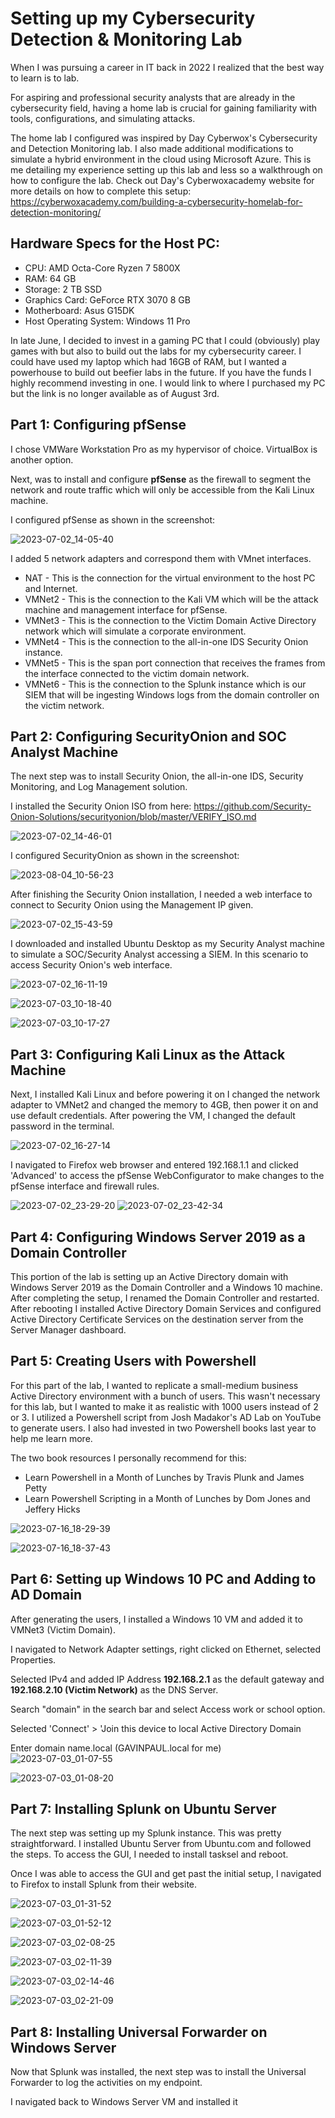 # Setting up my Cybersecurity Detection &amp; Monitoring Lab


When I was pursuing a career in IT back in 2022 I realized that the best way to learn is to lab.

For aspiring and professional security analysts that are already in the cybersecurity field, having a home lab is crucial for gaining familiarity with tools, configurations, and simulating attacks.

The home lab I configured was inspired by Day Cyberwox's Cybersecurity and Detection Monitoring lab. I also made additional modifications to simulate a hybrid environment in the cloud using Microsoft Azure. This is me detailing my experience setting up this lab and less so a walkthrough on how to configure the lab. Check out Day's Cyberwoxacademy website for more details on how to complete this setup: https://cyberwoxacademy.com/building-a-cybersecurity-homelab-for-detection-monitoring/

<h2>Hardware Specs for the Host PC:</h2>

- CPU: AMD Octa-Core Ryzen 7 5800X
- RAM: 64 GB
- Storage: 2 TB SSD
- Graphics Card:  GeForce RTX 3070 8 GB
- Motherboard: Asus G15DK
- Host Operating System: Windows 11 Pro

In late June, I decided to invest in a gaming PC that I could (obviously) play games with but also to build out the labs for my cybersecurity career. I could have used my laptop which had 16GB of RAM, but I wanted a powerhouse to build out beefier labs in the future. If you have the funds I highly recommend investing in one. I would link to where I purchased my PC but the link is no longer available as of August 3rd.

<h2>Part 1: Configuring pfSense</h2>

I chose VMWare Workstation Pro as my hypervisor of choice. VirtualBox is another option.

Next, was to install and configure <b>pfSense</b> as the firewall to segment the network and route traffic which will only be accessible from the Kali Linux machine.

I configured pfSense as shown in the screenshot:

![2023-07-02_14-05-40](https://github.com/gavinpaul-6/SOC-Lab/assets/98987388/8ed26011-2362-415c-ba4d-470d97409ea2)

I added 5 network adapters and correspond them with VMnet interfaces.

- NAT - This is the connection for the virtual environment to the host PC and Internet.
- VMNet2 - This is the connection to the Kali VM which will be the attack machine and management interface for pfSense.
- VMNet3 - This is the connection to the Victim Domain Active Directory network which will simulate a corporate environment.
- VMNet4 - This is the connection to the all-in-one IDS Security Onion instance.
- VMNet5 - This is the span port connection that receives the frames from the interface connected to the victim domain network.
- VMNet6 - This is the connection to the Splunk instance which is our SIEM that will be ingesting Windows logs from the domain controller on the victim network.


<h2>Part 2: Configuring SecurityOnion and SOC Analyst Machine</h2>

The next step was to install Security Onion, the all-in-one IDS, Security Monitoring, and Log Management solution.

I installed the Security Onion ISO from here: https://github.com/Security-Onion-Solutions/securityonion/blob/master/VERIFY_ISO.md 

![2023-07-02_14-46-01](https://github.com/gavinpaul-6/SOC-Lab/assets/98987388/efb885b3-9625-456e-8bff-a544ae79d591)

I configured SecurityOnion as shown in the screenshot:


![2023-08-04_10-56-23](https://github.com/gavinpaul-6/SOC-Lab/assets/98987388/d62b059f-27a6-44a1-a3b8-8aedf6443807)

After finishing the Security Onion installation, I needed a web interface to connect to Security Onion using the Management IP given.

![2023-07-02_15-43-59](https://github.com/gavinpaul-6/SOC-Lab/assets/98987388/239d6c7e-a948-4a7a-ab2b-ebcecc7e18e2)


I downloaded and installed Ubuntu Desktop as my Security Analyst machine to simulate a SOC/Security Analyst accessing a SIEM. In this scenario to access Security Onion's web interface.

![2023-07-02_16-11-19](https://github.com/gavinpaul-6/SOC-Lab/assets/98987388/3ad77626-8685-4d84-b78d-99fe4105cb5d)

![2023-07-03_10-18-40](https://github.com/gavinpaul-6/SOC-Lab/assets/98987388/5d590acc-acec-4cbf-95ca-1905f2dc37f9)

![2023-07-03_10-17-27](https://github.com/gavinpaul-6/SOC-Lab/assets/98987388/9a672f3c-1838-4029-8270-5295a5e1247c)


<h2>Part 3: Configuring Kali Linux as the Attack Machine</h2>

Next, I installed Kali Linux and before powering it on I changed the network adapter to VMNet2 and changed the memory to 4GB, then power it on and use default credentials. After powering the VM, I changed the default password in the terminal.

![2023-07-02_16-27-14](https://github.com/gavinpaul-6/SOC-Lab/assets/98987388/2cc51854-b589-4963-8d7b-c0595bb1c33b)

I navigated to Firefox web browser and entered 192.168.1.1 and clicked 'Advanced' to access the pfSense WebConfigurator to make changes to the pfSense interface and firewall rules.

![2023-07-02_23-29-20](https://github.com/gavinpaul-6/SOC-Lab/assets/98987388/6dcd7264-fbaa-4efd-a5af-71dd3a7d83ec)
![2023-07-02_23-42-34](https://github.com/gavinpaul-6/SOC-Lab/assets/98987388/17167177-1a7e-406a-a1a5-1d818cc3129f)

<h2>Part 4: Configuring Windows Server 2019 as a Domain Controller</h2>

This portion of the lab is setting up an Active Directory domain with Windows Server 2019 as the Domain Controller and a Windows 10 machine.
After completing the setup, I renamed the Domain Controller and restarted. After rebooting I installed Active Directory Domain Services and configured Active Directory Certificate Services on the destination server from the Server Manager dashboard.


<h2>Part 5: Creating Users with Powershell</h2>

For this part of the lab, I wanted to replicate a small-medium business Active Directory environment with a bunch of users. This wasn't necessary for this lab, but I wanted to make it as realistic with 1000 users instead of 2 or 3. I utilized a Powershell script from Josh Madakor's AD Lab on YouTube to generate users. I also had invested in two Powershell books last year to help me learn more. 

The two book resources I personally recommend for this:
- Learn Powershell in a Month of Lunches by Travis Plunk and James Petty
- Learn Powershell Scripting in a Month of Lunches by Dom Jones and Jeffery Hicks

![2023-07-16_18-29-39](https://github.com/gavinpaul-6/SOC-Lab/assets/98987388/dc8252d2-8177-47c4-a68e-ba97cf1e5e17)

![2023-07-16_18-37-43](https://github.com/gavinpaul-6/SOC-Lab/assets/98987388/af26d541-6eb6-49e5-a08b-a2bcd349caf0)


<h2>Part 6: Setting up Windows 10 PC and Adding to AD Domain </h2>

After generating the users, I installed a Windows 10 VM and added it to VMNet3 (Victim Domain).

I navigated to Network Adapter settings, right clicked on Ethernet, selected Properties.

Selected IPv4 and added IP Address <b>192.168.2.1</b> as the default gateway and <b>192.168.2.10 (Victim Network)</b> as the DNS Server.

Search "domain" in the search bar and select Access work or school option.

Selected 'Connect' > 'Join this device to local Active Directory Domain

Enter domain name.local (GAVINPAUL.local for me)
![2023-07-03_01-07-55](https://github.com/gavinpaul-6/SOC-Lab/assets/98987388/d5ffa57b-9fc5-40e5-a70e-995551d06fa5)

![2023-07-03_01-08-20](https://github.com/gavinpaul-6/SOC-Lab/assets/98987388/bee07866-5f59-4c8d-82a1-e771fdb71a2e)


<h2>Part 7: Installing Splunk on Ubuntu Server </h2>

The next step was setting up my Splunk instance. This was pretty straightforward. I installed Ubuntu Server from Ubuntu.com and followed the steps. To access the GUI, I needed to install tasksel and reboot.

Once I was able to access the GUI and get past the initial setup, I navigated to Firefox to install Splunk from their website.

![2023-07-03_01-31-52](https://github.com/gavinpaul-6/SOC-Lab/assets/98987388/8305afe5-0fa5-4c3b-bb57-e13141c8740d)

![2023-07-03_01-52-12](https://github.com/gavinpaul-6/SOC-Lab/assets/98987388/0065797d-4d89-4a61-a7bd-ac977a63079b)

![2023-07-03_02-08-25](https://github.com/gavinpaul-6/SOC-Lab/assets/98987388/3393b2e2-01a6-48e8-9dca-f54b34a5c096)

![2023-07-03_02-11-39](https://github.com/gavinpaul-6/SOC-Lab/assets/98987388/1aa052fb-b9f6-4c3f-a314-a410cc25a1e6)

![2023-07-03_02-14-46](https://github.com/gavinpaul-6/SOC-Lab/assets/98987388/21c92a8d-d2ab-4e1d-b858-e9ac41a9447e)

![2023-07-03_02-21-09](https://github.com/gavinpaul-6/SOC-Lab/assets/98987388/2651ed82-621a-413b-8fc9-bf8945ec4675)



<h2>Part 8: Installing Universal Forwarder on Windows Server </h2>

Now that Splunk was installed, the next step was to install the Universal Forwarder to log the activities on my endpoint.

I navigated back to Windows Server VM and installed it 
